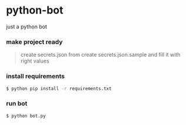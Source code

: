 # python-bot
just a python bot

### make project ready

> create secrets.json from create secrets.json.sample and fill it with right values

### install requirements
```bash
$ python pip install -r requirements.txt
```

### run bot
```bash
$ python bot.py
```
